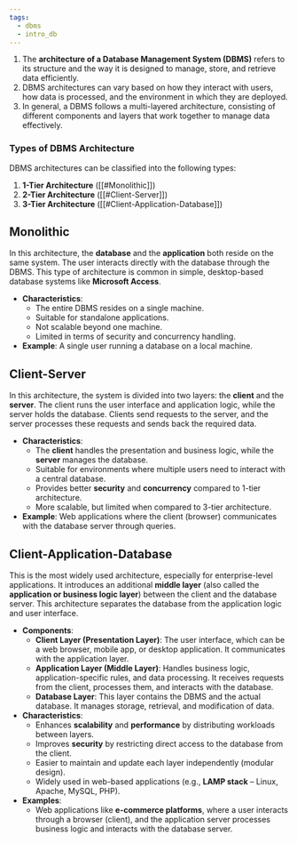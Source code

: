```yaml
---
tags:
  - dbms
  - intro_db
---
```

1. The **architecture of a Database Management System (DBMS)** refers to its structure and the way it is designed to manage, store, and retrieve data efficiently. 
2. DBMS architectures can vary based on how they interact with users, how data is processed, and the environment in which they are deployed. 
3. In general, a DBMS follows a multi-layered architecture, consisting of different components and layers that work together to manage data effectively.

### **Types of DBMS Architecture**

DBMS architectures can be classified into the following types:

1. **1-Tier Architecture** ([[#Monolithic]])
2. **2-Tier Architecture** ([[#Client-Server]])
3. **3-Tier Architecture** ([[#Client-Application-Database]])


## Monolithic

In this architecture, the **database** and the **application** both reside on the same system. The user interacts directly with the database through the DBMS. This type of architecture is common in simple, desktop-based database systems like **Microsoft Access**.
- **Characteristics**:   
    - The entire DBMS resides on a single machine.
    - Suitable for standalone applications.
    - Not scalable beyond one machine.
    - Limited in terms of security and concurrency handling.
- **Example**: A single user running a database on a local machine.
## Client-Server

In this architecture, the system is divided into two layers: the **client** and the **server**. The client runs the user interface and application logic, while the server holds the database. Clients send requests to the server, and the server processes these requests and sends back the required data.
- **Characteristics**:
    - The **client** handles the presentation and business logic, while the **server** manages the database.
    - Suitable for environments where multiple users need to interact with a central database.
    - Provides better **security** and **concurrency** compared to 1-tier architecture.
    - More scalable, but limited when compared to 3-tier architecture.
- **Example**: Web applications where the client (browser) communicates with the database server through queries.

## Client-Application-Database

This is the most widely used architecture, especially for enterprise-level applications. It introduces an additional **middle layer** (also called the **application or business logic layer**) between the client and the database server. This architecture separates the database from the application logic and user interface.

- **Components**: 
    - **Client Layer (Presentation Layer)**: The user interface, which can be a web browser, mobile app, or desktop application. It communicates with the application layer.
    - **Application Layer (Middle Layer)**: Handles business logic, application-specific rules, and data processing. It receives requests from the client, processes them, and interacts with the database.
    - **Database Layer**: This layer contains the DBMS and the actual database. It manages storage, retrieval, and modification of data.
- **Characteristics**:
    - Enhances **scalability** and **performance** by distributing workloads between layers.
    - Improves **security** by restricting direct access to the database from the client.
    - Easier to maintain and update each layer independently (modular design).
    - Widely used in web-based applications (e.g., **LAMP stack** – Linux, Apache, MySQL, PHP).
- **Examples**:
    - Web applications like **e-commerce platforms**, where a user interacts through a browser (client), and the application server processes business logic and interacts with the database server.
